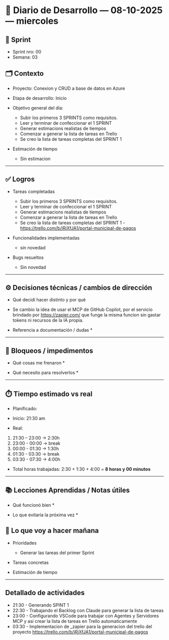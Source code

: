 # 📓 Diario de Desarrollo — 08-10-2025 — miercoles
## 🏃 Sprint
- Sprint nro: 00
- Semana: 03

## 🗂️ Contexto
- Proyecto: Conexion y CRUD a base de datos en Azure 
- Etapa de desarrollo: Inicio
- Objetivo general del día: 
  * Subir los primeros 3 SPRINTS como requisitos.
  * Leer y terminar de confeccionar el 1 SPRINT
  * Generar estimacions realistas de tiempos
  * Comenzar a generar la lista de tareas en Trello
  * Se creo la lista de tareas completas del SPRINT 1


- Estimación de tiempo
  * Sin estimacion

---

## ✅ Logros
- Tareas completadas 
  * Subir los primeros 3 SPRINTS como requisitos.
  * Leer y terminar de confeccionar el 1 SPRINT
  * Generar estimacions realistas de tiempos
  * Comenzar a generar la lista de tareas en Trello
  * Se creo la lista de tareas completas del SPRINT 1 - https://trello.com/b/jRjXfJA1/portal-municipal-de-pagos

- Funcionalidades implementadas
  * sin novedad

- Bugs resueltos
  * Sin novedad

---

## ⚙️ Decisiones técnicas / cambios de dirección
- Qué decidí hacer distinto y por qué
 * Se cambio la idea de usar el MCP de GitHub Copilot, por el servicio brindado por https://zapier.com/ que funge la misma funcion sin gastar tokens ni recursos de la IA propia.

- Referencia a documentación / dudas
  * 

---

## 🚧 Bloqueos / impedimentos
- Qué cosas me frenaron
  * 

- Qué necesito para resolverlos
  *

---

## ⏱️ Tiempo estimado vs real

 - Planificado: 

 - Inicio: 21:30 am

 - Real:

  1. 21:30 – 23:00 → 2:30h
  2. 23:00 - 00:00 → break
  3. 00:00 - 01:30 → 1:30h
  4. 01:30 - 03:30 → break
  5. 03:30 - 07:30 → 4:00h


 - Total horas trabajadas: 2:30 + 1:30 + 4:00 = **8 horas y 00 minutos**

 ---

## 📚 Lecciones Aprendidas / Notas útiles
- Qué funcionó bien
  * 

- Lo que evitaría la próxima vez
  * 

## 🔮 Lo que voy a hacer mañana
- Prioridades
  * Generar las tareas del primer Sprint

- Tareas concretas

- Estimación de tiempo

---

## Detallado de actividades

- 21:30 - Generando SPINT 1
- 22:30 - Trabajando el Backlog con Claude para generar la lista de tareas
- 23:00 - Configurando VSCode para trabajar con Agentes y Servidores MCP y asi crear la lista de tareas en Trello automaticamente
- 03:30 - Implementacion de _zapier para la generacion del trello del proyecto https://trello.com/b/jRjXfJA1/portal-municipal-de-pagos

